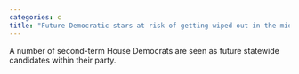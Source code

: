 ```yaml
---
categories: c
title: "Future Democratic stars at risk of getting wiped out in the midterms"
---
```

A number of second-term House Democrats are seen as future statewide candidates within their party.